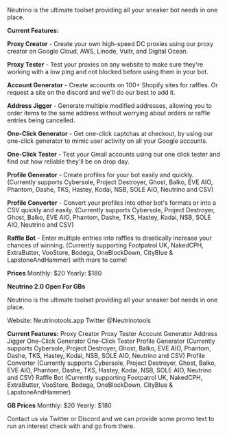 Neutrino is the ultimate toolset providing all your sneaker bot needs in one place.

**Current Features:**

**Proxy Creator** - Create your own high-speed DC proxies using our proxy creator on Google Cloud, AWS, Linode, Vultr, and Digital Ocean.

**Proxy Tester** - Test your proxies on any website to make sure they're working with a low ping and not blocked before using them in your bot.

**Account Generator** - Create accounts on 100+ Shopify sites for raffles. Or request a site on the discord and we'll do our best to add it.

**Address Jigger** - Generate multiple modified addresses, allowing you to order items to the same address without worrying about orders or raffle entries being cancelled.

**One-Click Generator** - Get one-click captchas at checkout, by using our one-click generator to mimic user activity on all your Google accounts.

**One-Click Tester** - Test your Gmail accounts using our one click tester and find out how reliable they'll be on drop day.

**Profile Generator** - Create profiles for your bot easily and quickly. (Currently supports Cybersole, Project Destroyer, Ghost, Balko, EVE AIO, Phantom, Dashe, TKS, Hastey, Kodai, NSB, SOLE AIO, Neutrino and CSV)

**Profile Converter** - Convert your profiles into other bot's formats or into a CSV quickly and easily. (Currently supports Cybersole, Project Destroyer, Ghost, Balko, EVE AIO, Phantom, Dashe, TKS, Hastey, Kodai, NSB, SOLE AIO, Neutrino and CSV)

**Raffle Bot** - Enter multiple entries into raffles to drastically increase your chances of winning. (Currently supporting Footpatrol UK, NakedCPH, ExtraButter, VooStore, Bodega, OneBlockDown, CityBlue & LapstoneAndHammer) with more to come!

**Prices**
Monthly: $20
Yearly: $180

**Neutrino 2.0 Open For GBs**

Neutrino is the ultimate toolset providing all your sneaker bot needs in one place.

Website: Neutrinotools.app
Twitter @Neutrinotools

**Current Features:**
Proxy Creator
Proxy Tester
Account Generator
Address Jigger
One-Click Generator
One-Click Tester
Profile Generator (Currently supports Cybersole, Project Destroyer, Ghost, Balko, EVE AIO, Phantom, Dashe, TKS, Hastey, Kodai, NSB, SOLE AIO, Neutrino and CSV)
Profile Converter (Currently supports Cybersole, Project Destroyer, Ghost, Balko, EVE AIO, Phantom, Dashe, TKS, Hastey, Kodai, NSB, SOLE AIO, Neutrino and CSV)
Raffle Bot (Currently supporting Footpatrol UK, NakedCPH, ExtraButter, VooStore, Bodega, OneBlockDown, CityBlue & LapstoneAndHammer)

**GB Prices**
Monthly: $20
Yearly: $180

Contact us via Twitter or Discord and we can provide some promo text to run an interest check with and go from there.
